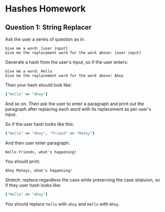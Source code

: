# Hashes Homework

## Question 1: String Replacer
Ask the user a series of question as in:
```
Give me a word: [user input]
Give me the replacement word for the work above: [user input]
```
Generate a hash from the user's input, so if the user enters:
```
Give me a word: Hello
Give me the replacement word for the work above: Ahoy
```
Then your hash should look like:
```ruby
{"Hello" => "Ahoy"}
```
And so on.
Then ask the user to enter a paragraph and print out the paragraph after replacing each word with its replacement as per user's input.

So if the user hash looks like this:
```ruby
{"Hello" => "Ahoy", "Friend" => "Matey"}
```
And then user enter paragraph:
```
Hello Friends, what's happening!
```
You should print:
```
Ahoy Mateys, what's happening!
````

Stretch: replace regardless the case while preserving the case sitatuion, so if they user hash looks like:

```ruby
{"Hello" => "Ahoy"}
```
You should replace `hello` with `ahoy` and `Hello` with `Ahoy`.
